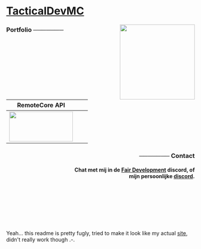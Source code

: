 <a href="https://tacticaldevmc.me"><h1>TacticalDevMC</h1></a>
<img width="200px" align="right" src="https://i.imgur.com/p90vMhe.png">
<h3>Portfolio ───────</h3>

| RemoteCore API | | |
| --- | --- | --- |
| <a href="https://github.com/TacticalDevMC/RemoteCore/wiki/Use-API"><img height="80px" width="170px" src="https://piggypiglet.me/includes/img/portfolio/rpf.png"></a>

<h3 align="right">─────── Contact</h3>
<h4 align="right">Chat met mij in de <a href="https://discord.gg/JATdrn7">Fair Development</a> discord, of<br/>mijn persoonlijke <a href="Soon">discord</a>.</h4>
<br/><br/><br/><br/><br/><br/><p>Yeah... this readme is pretty fugly, tried to make it look like my actual <a href="https://tacticaldevmc.me">site</a>, didn't really work though .-.</p>

